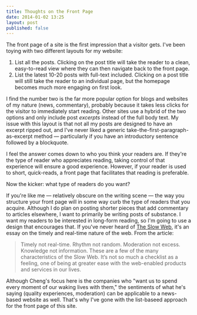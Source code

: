 ```yaml
---
title: Thoughts on the Front Page
date: 2014-01-02 13:25
layout: post
published: false
---
```

The front page of a site is the first impression that a visitor gets. I've been toying with two different layouts for my website: 

1. List all the posts. Clicking on the post title will take the reader to a clean, easy-to-read view where they can then navigate back to the front page. 
2. List the latest 10-20 posts with full-text included. Clicking on a post title will still take the reader to an individual page, but the homepage becomes much more engaging on first look. 

I find the number two is the far more popular option for blogs and websites of my nature (news, commentary), probably because it takes less clicks for the visitor to immediately start reading. Other sites use a hybrid of the two options and only include post _excerpts_ instead of the full body text. My issue with this layout is that not all my posts are designed to have an excerpt ripped out, and I've never liked a generic take-the-first-paragraph-as-excerpt method &mdash; particularly if you have an introductory sentence followed by a blockquote. 

I feel the answer comes down to who you think your readers are. If they're the type of reader who appreciates reading, taking control of that experience will ensure a good experience. However, if your reader is used to short, quick-reads, a front page that facilitates that reading is preferable. 

Now the kicker: what type of readers do you want? 

If you're like me &mdash; relatively obscure on the writing scene &mdash; the way you structure your front page will in some way curb the type of readers that you acquire. Although I do plan on posting shorter pieces that add commentary to articles elsewhere, I want to primarily be writing posts of substance. I want my readers to be interested in long-form reading, so I'm going to use a design that encourages that. If you've never heard of [The Slow Web](http://jackcheng.com/the-slow-web), it's an essay on the timely and real-time nature of the web. From the article: 

> Timely not real-time. Rhythm not random. Moderation not excess. Knowledge not information. These are a few of the many characteristics of the Slow Web. It’s not so much a checklist as a feeling, one of being at greater ease with the web-enabled products and services in our lives.

Although Cheng's focus here is the companies who "want us to spend every moment of our waking lives with them," the sentiments of what he's saying (quality experiences, moderation) can be applicable to a news-based website as well. That's why I've gone with the list-baseed approach for the front page of this site. 